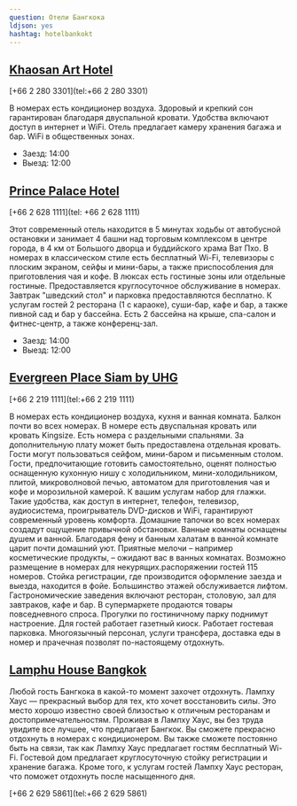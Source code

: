 ```yaml
---
question: Отели Бангкока
ldjson: yes
hashtag: hotelbankokt
---
```


## [Khaosan Art Hotel](https://maps.app.goo.gl/CDYcdF21SY6mQfoJ8)

[+66 2 280 3301](tel:+66 2 280 3301)

В номерах есть кондиционер воздуха. Здоровый и крепкий сон гарантирован благодаря двуспальной кровати. Удобства включают доступ в интернет и WiFi.
Отель предлагает камеру хранения багажа и бар. WiFi в общественных зонах.

* Заезд: 14:00
* Выезд: 12:00


## [Prince Palace Hotel](https://maps.app.goo.gl/CHtSdXoQk8y7r7G58)

[+66 2 628 1111](tel: +66 2 628 1111)

Этот современный отель находится в 5 минутах ходьбы от автобусной остановки и занимает 4 башни над торговым комплексом в центре города, в 4 км от Большого дворца и буддийского храма Ват Пхо.
В номерах в классическом стиле есть бесплатный Wi-Fi, телевизоры с плоским экраном, сейфы и мини-бары, а также приспособления для приготовления чая и кофе. В люксах есть гостиные зоны или отдельные гостиные. Предоставляется круглосуточное обслуживание в номерах.
Завтрак "шведский стол" и парковка предоставляются бесплатно. К услугам гостей 2 ресторана (1 с караоке), суши-бар, кафе и бар, а также пивной сад и бар у бассейна. Есть 2 бассейна на крыше, спа-салон и фитнес-центр, а также конференц-зал.

* Заезд: 14:00
* Выезд: 12:00

## [Evergreen Place Siam by UHG](https://maps.app.goo.gl/kenNpMGhAhrP4s899)

[+66 2 219 1111](tel:+66 2 219 1111)

В номерах есть кондиционер воздуха, кухня и ванная комната. Балкон почти во всех номерах. В номере есть двуспальная кровать или кровать Kingsize. Есть номера с раздельными спальнями. За дополнительную плату может быть предоставлена отдельная кровать. Гости могут пользоваться сейфом, мини-баром и письменным столом. Гости, предпочитающие готовить самостоятельно, оценят полностью оснащенную кухонную нишу с холодильником, мини-холодильником, плитой, микроволновой печью, автоматом для приготовления чая и кофе и морозильной камерой. К вашим услугам набор для глажки. Такие удобства, как доступ в интернет, телефон, телевизор, аудиосистема, проигрыватель DVD-дисков и WiFi, гарантируют современный уровень комфорта. Домашние тапочки во всех номерах создадут ощущение привычной обстановки. Ванные комнаты оснащены душем и ванной. Благодаря фену и банным халатам в ванной комнате царит почти домашний уют. Приятные мелочи – например косметические продукты, – ожидают вас в ванных комнатах. Возможно размещение в номерах для некурящих.распоряжении гостей 115 номеров. Cтойка регистрации, где производится оформление заезда и выезда, находится в фойе. Большинство этажей обслуживается лифтом. Гастрономические заведения включают ресторан, столовую, зал для завтраков, кафе и бар. В супермаркете продаются товары повседневного спроса. Прогулки по гостиничному парку поднимут настроение. Для гостей работает газетный киоск. Работает гостевая парковка. Многоязычный персонал, услуги трансфера, доставка еды в номер и прачечная позволят по-настоящему отдохнуть.

## [Lamphu House Bangkok](https://maps.app.goo.gl/1DX6BbsWdGttyHQTA)

Любой гость Бангкока в какой-то момент захочет отдохнуть. Лампху Хаус — прекрасный выбор для тех, кто хочет восстановить силы. Это место хорошо известно своей близостью к отличным ресторанам и достопримечательностям. Проживая в Лампху Хаус, вы без труда увидите все лучшее, что предлагает Бангкок.
Вы сможете прекрасно отдохнуть в номерах с кондиционером. Вы также cможете постоянно быть на связи, так как Лампху Хаус предлагает гостям бесплатный Wi-Fi.
Гостевой дом предлагает круглосуточную стойку регистрации и хранение багажа. Кроме того, к услугам гостей Лампху Хаус ресторан, что поможет отдохнуть после насыщенного дня.

[+66 2 629 5861](tel:+66 2 629 5861)
